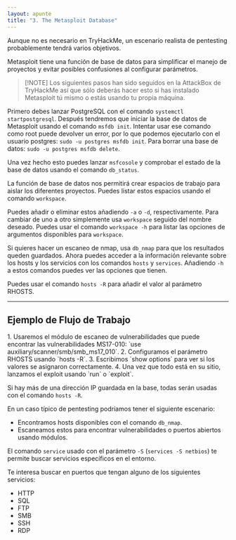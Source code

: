 ```yaml
---
layout: apunte
title: "3. The Metasploit Database"
---
```


Aunque no es necesario en TryHackMe, un escenario realista de pentesting probablemente tendrá varios objetivos.

Metasploit tiene una función de base de datos para simplificar el manejo de proyectos y evitar posibles confusiones al configurar parámetros.

>[!NOTE] Los siguientes pasos han sido seguidos en la AttackBox de TryHackMe así que sólo deberás hacer esto si has instalado Metasploit tú mismo o estás usando tu propia máquina.

Primero debes lanzar PostgreSQL con el comando `systemctl startpostgresql`. Después tendremos que iniciar la base de datos de Metasploit usando el comando `msfdb init`. Intentar usar ese comando como root puede devolver un error, por lo que podemos ejecutarlo con el usuario postgres: `sudo -u postgres msfdb init`. Para borrar una base de datos: `sudo -u postgres msfdb delete`.

Una vez hecho esto puedes lanzar `msfcosole` y comprobar el estado de la base de datos usando el comando `db_status`. 

La función de base de datos nos permitirá crear espacios de trabajo para aislar los diferentes proyectos. Puedes listar estos espacios usando el comando `workspace`. 

Puedes añadir o eliminar estos añadiendo `-a` o `-d`, respectivamente. Para cambiar de uno a otro simplemente usa `workspace` seguido del nombre deseado. Puedes usar el comando `workspace -h` para listar las opciones de argumentos disponibles para `workspace`. 

Si quieres hacer un escaneo de nmap, usa `db_nmap` para que los resultados queden guardados. Ahora puedes acceder a la información relevante sobre los hosts y los servicios con los comandos `hosts` y `services`. Añadiendo `-h` a estos comandos puedes ver las opciones que tienen.

Puedes usar el comando `hosts -R` para añadir el valor al parámetro RHOSTS.

-------------
<h2>Ejemplo de Flujo de Trabajo</h2>
1. Usaremos el módulo de escaneo de vulnerabilidades que puede encontrar las vulnerabilidades MS17-010: `use auxiliary/scanner/smb/smb_ms17_010`.
2. Configuramos el parámetro RHOSTS usando `hosts -R`.
3. Escribimos `show options` para ver si los valores se asignaron correctamente.
4. Una vez que todo está en su sitio, lanzamos el exploit usando `run` o `exploit`.

Si hay más de una dirección IP guardada en la base, todas serán usadas con el comando `hosts -R`.

En un caso típico de pentesting podríamos tener el siguiente escenario:

- Encontramos hosts disponibles con el comando `db_nmap`.
- Escaneamos estos para encontrar vulnerabilidades o puertos abiertos usando módulos.

El comando `service` usado con el parámetro `-S` (`services -S netbios`) te permite buscar servicios específicos en el entorno.

Te interesa buscar en puertos que tengan alguno de los siguientes servicios:

- HTTP
- SQL
- FTP
- SMB
- SSH
- RDP
